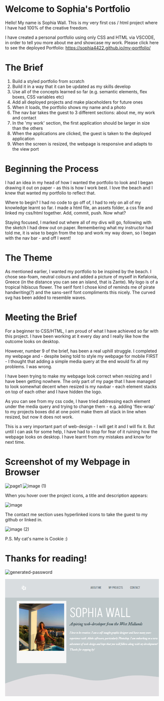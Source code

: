 # Welcome to Sophia's Portfolio

Hello! My name is Sophia Wall. This is my very first css / html project where I have had 100% of the creative freedom.

I have created a personal portfolio using only CSS and HTML via VSCODE, in order to tell you more about me and showcase my work. Please click here to see the deployed Portfolio: https://sophia4422.github.io/my-portfolio/

# The Brief

1. Build a styled portfolio from scratch
2. Build it in a way that it can be updated as my skills develop
3. Use all of the concepts learned so far (e.g. semantic elements, flex boxes, CSS variables etc)
4. Add all deployed projects and make placeholders for future ones
5. When it loads, the portfolio shows my name and a photo
6. The nav bar takes the guest to 3 different sections: about me, my work and contact
7. In the 'my work' section, the first application should be larger in size than the others
8. When the applications are clicked, the guest is taken to the deployed application
9. When the screen is resized, the webpage is responsive and adapts to the view port

# Beginning the Process

I had an idea in my head of how I wanted the portfolio to look and I began drawing it out on paper - as this is how I work best. I love the beach and I knew that wanted my portfolio to reflect that.

Where to begin? I had no code to go off of, I had to rely on all of my knowledge learnt so far. I made a html file, an assets folder, a css file and linked my css/html together. Add, commit, push. Now what?

Staying focused, I marked out where all of my divs will go, following with the sketch I had drew out on paper. Remembering what my instructor had told me, it is wise to begin from the top and work my way down, so I began with the nav bar - and off I went!

# The Theme

As mentioned earlier, I wanted my portfolio to be inspired by the beach. I chose sea-foam, neutral colours and added a picture of myself in Kefalonia, Greece (in the distance you can see an island, that is Zante). My logo is of a tropical hibiscus flower. The serif font I chose kind of reminds me of pirate handwriting(?) and the sans-serif font compliments this nicely. The curved svg has been added to resemble waves.

# Meeting the Brief

For a beginner to CSS/HTML, I am proud of what I have achieved so far with this project. I have been working at it every day and I really like how the outcome looks on desktop.

However, number 9 of the brief, has been a real uphill struggle. I completed my webpage and - despite being told to style my webpage for mobile FIRST - I thought that adding a simple media query at the end would fix all my problems. I was wrong.

I have been trying to make my webpage look correct when resizing and I have been getting nowhere. The only part of my page that I have managed to look somewhat decent when resized is my navbar - each element stacks on top of each other and I have hidden the logo.

As you can see from my css code, I have tried addressing each element under the media query and trying to change them - e.g. adding 'flex-wrap' to my projects boxes did at one point make them all stack in line when resized, but now it does not work.

This is a very important part of web-design - I will get it and I will fix it. But until I can ask for some help, I have had to stop for fear of it ruining how the webpage looks on desktop. I have learnt from my mistakes and know for next time.

# Screenshot of my Webpage in Browser

<img width="465" alt="page1" src="https://user-images.githubusercontent.com/101473841/163850093-299c03a7-31dd-4918-bdc7-dcb2195df3c9.png">
<img width="468" alt="image (1)" src="https://user-images.githubusercontent.com/101473841/163850217-9dafbf0f-212e-42ad-b58a-b3e30c0e680f.png">

When you hover over the project icons, a title and description appears:

<img width="464" alt="image" src="https://user-images.githubusercontent.com/101473841/163850364-7ee3f0e5-565f-4408-8bcb-63ecb2d39950.png">

The contact me section uses hyperlinked icons to take the guest to my github or linked in.

<img width="468" alt="image (2)" src="https://user-images.githubusercontent.com/101473841/163850553-768fe7b1-a8e3-4807-a967-20982de48f79.png">

P.S. My cat's name is Cookie :)

# Thanks for reading!

![generated-password](https://user-images.githubusercontent.com/101473841/165153747-7d107f06-bdd3-4a1b-9c35-c4b5c247d6f8.png)

![page1](/assets/readmeImages/page1.png)

